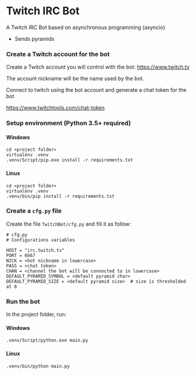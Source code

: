 # Twitch IRC Bot

A Twitch IRC Bot based on asynchronous programming (asyncio)
- Sends pyramids

### Create a Twitch account for the bot

Create a Twitch account you will control with the bot: https://www.twitch.tv

The account nickname will be the name used by the bot.

Connect to twitch using the bot account and generate a chat token for the bot

https://www.twitchtools.com/chat-token

### Setup environment (Python 3.5+ required)

#### Windows
```
cd <project folder>
virtualenv .venv
.venv/Script/pip.exe install -r requirements.txt
```

#### Linux
```
cd <project folder>
virtualenv .venv
.venv/bin/pip install -r requirements.txt
```



### Create a ```cfg.py``` file

Create the file ```TwitchBot/cfg.py``` and fill it as follow:

```
# cfg.py
# Configurations variables

HOST = "irc.twitch.tv"
PORT = 6667
NICK = <bot nickname in lowercase>
PASS = <chat token>
CHAN = <channel the bot will be connected to in lowercase>
DEFAULT_PYRAMID_SYMBOL = <default pyramid char>
DEFAULT_PYRAMID_SIZE = <default pyramid size>  # size is thresholded at 8
```
### Run the bot

In the project folder, run:

#### Windows
```
.venv/Script/python.exe main.py
```

#### Linux
```
.venv/bin/python main.py
```
